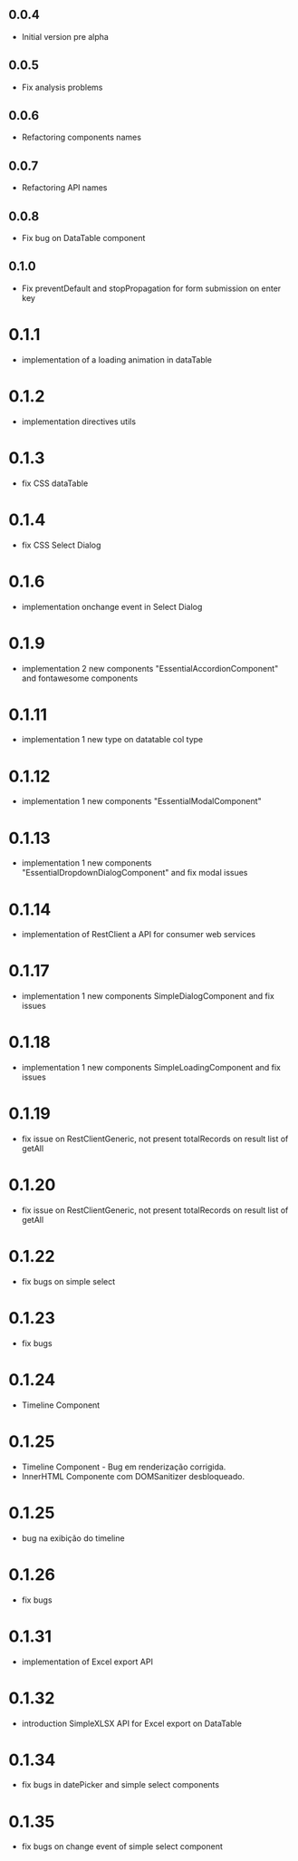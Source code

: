 ## 0.0.4

- Initial version pre alpha

## 0.0.5

- Fix analysis problems 

## 0.0.6

- Refactoring components names 

## 0.0.7

- Refactoring API names 

## 0.0.8

- Fix bug on DataTable component

## 0.1.0

- Fix preventDefault and stopPropagation for form submission on enter key

# 0.1.1
- implementation of a loading animation in dataTable

# 0.1.2

- implementation directives utils

# 0.1.3

- fix CSS dataTable

# 0.1.4

- fix CSS Select Dialog

# 0.1.6

- implementation onchange event in Select Dialog

# 0.1.9

- implementation 2 new components "EssentialAccordionComponent" and fontawesome components 

# 0.1.11

- implementation 1 new type on datatable col type

# 0.1.12

- implementation 1 new components "EssentialModalComponent"

# 0.1.13

- implementation 1 new components "EssentialDropdownDialogComponent"
and fix modal issues

# 0.1.14

- implementation of RestClient a API for consumer web services

# 0.1.17

- implementation 1 new components SimpleDialogComponent
and fix issues

# 0.1.18

- implementation 1 new components SimpleLoadingComponent
and fix issues

# 0.1.19

- fix issue on RestClientGeneric, not present totalRecords on result list of getAll

# 0.1.20

- fix issue on RestClientGeneric, not present totalRecords on result list of getAll

# 0.1.22

- fix bugs on simple select

# 0.1.23

- fix bugs 

# 0.1.24

- Timeline Component

# 0.1.25

- Timeline Component - Bug em renderização corrigida.
- InnerHTML Componente com DOMSanitizer desbloqueado.

# 0.1.25

- bug na exibição do timeline

# 0.1.26

- fix bugs

# 0.1.31

- implementation of Excel export API

# 0.1.32

- introduction SimpleXLSX API for Excel export on DataTable

# 0.1.34

- fix bugs in datePicker and simple select components

# 0.1.35

- fix bugs on change event of simple select component